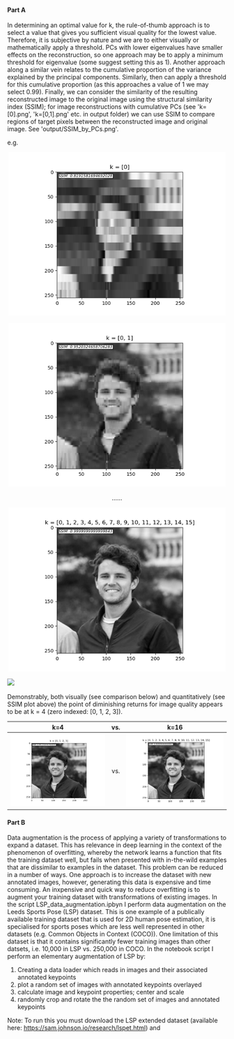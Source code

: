 #### Part A

In determining an optimal value for k, the rule-of-thumb approach is to select a value that gives you sufficient visual quality for the lowest value. Therefore, it is subjective by nature and we are to either visually or mathematically apply a threshold. PCs with lower eigenvalues have smaller effects on the reconstruction, so one approach may be to apply a minimum threshold for eigenvalue (some suggest setting this as 1). Another approach along a similar vein relates to the cumulative proportion of the variance explained by the principal components. Similarly, then can apply a threshold for this cumulative proportion (as this approaches a value of 1 we may select 0.99). Finally, we can consider the similarity of the resulting reconstructed image to the original image using the structural similarity index (SSIM); for image reconstructions with cumulative PCs (see &#39;k=[0].png&#39;, &#39;k=[0,1].png&#39; etc. in output folder) we can use SSIM to compare regions of target pixels between the reconstructed image and original image. See &#39;output/SSIM\_by\_PCs.png&#39;.

e.g.

<p align="center">
  <img src="/partA/output/k=[0].png" width="500">
</p>

<p align="center">
  <img src="/partA/output/k=[0, 1].png" width="500">
</p>

<p align="center">
  ......
</p>

<p align="center">
  <img src="/partA/output/k=[0, 1, 2, 3, 4, 5, 6, 7, 8, 9, 10, 11, 12, 13, 14, 15].png" width="500">
</p>

![](RackMultipart20201119-4-71xh8s_html_d961ed2662164ccc.png)

Demonstrably, both visually (see comparison below) and quantitatively (see SSIM plot above) the point of diminishing returns for image quality appears to be at k = 4 (zero indexed: [0, 1, 2, 3]).

| k=4            |  vs. |  k=16 |
:-------------------------:|:-------------------------:|:-------------------------:
<img src="/partA/output/k=[0, 1, 2, 3].png" width="500">  |  vs.  |  <img src="/partA/output/k=[0, 1, 2, 3, 4, 5, 6, 7, 8, 9, 10, 11, 12, 13, 14, 15].png" width="500">

#### Part B

Data augmentation is the process of applying a variety of transformations to expand a dataset. This has relevance in deep learning in the context of the phenomenon of overfitting, whereby the network learns a function that fits the training dataset well, but fails when presented with in-the-wild examples that are dissimilar to examples in the dataset. This problem can be reduced in a number of ways. One approach is to increase the dataset with new annotated images, however, generating this data is expensive and time consuming. An inxpensive and quick way to reduce overfitting is to augment your training dataset with transformations of existing images. In the script LSP_data_augmentation.ipbyn I perform data augmentation on the Leeds Sports Pose (LSP) dataset. This is one example of a publically available training dataset that is used for 2D human pose estimation, it is specialised for sports poses which are less well represented in other datasets (e.g. Common Objects in Context (COCO)). One limitation of this dataset is that it contains significantly fewer training images than other datsets, i.e. 10,000 in LSP vs. 250,000 in COCO. 
In the notebook script I perform an elementary augmentation of LSP by:
1) Creating a data loader which reads in images and their associated annotated keypoints
2) plot a random set of images with annotated keypoints overlayed
3) calculate image and keypoint properties; center and scale
4) randomly crop and rotate the the random set of images and annotated keypoints

Note: To run this you must download the LSP extended dataset (available here: https://sam.johnson.io/research/lspet.html) and

